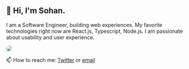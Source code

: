 ## 👋 Hi, I'm Sohan.

I am a Software Engineer, building web experiences. My favorite technologies right now are React.js, Typescript, Node.js. I am passionate about usability and user experience.

<img src='https://github-readme-stats.vercel.app/api?username=samiulhsohan&count_private=true&show_icons=true&theme=dark' style='border-radius:7px;'>

📫 How to reach me: [Twitter](https://twitter.com/samiulhsohan) or [email](mailto:hi+github@sohan.dev)
